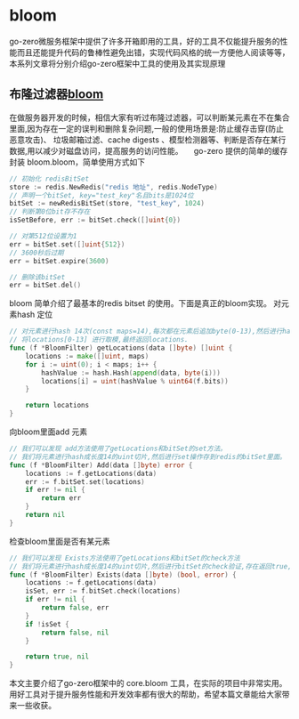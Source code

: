# bloom



go-zero微服务框架中提供了许多开箱即用的工具，好的工具不仅能提升服务的性能而且还能提升代码的鲁棒性避免出错，实现代码风格的统一方便他人阅读等等，本系列文章将分别介绍go-zero框架中工具的使用及其实现原理


## 布隆过滤器[bloom](https://github.com/zeromicro/go-zero/blob/master/core/bloom/bloom.go)


在做服务器开发的时候，相信大家有听过布隆过滤器，可以判断某元素在不在集合里面,因为存在一定的误判和删除复杂问题,一般的使用场景是:防止缓存击穿(防止恶意攻击)、 垃圾邮箱过滤、cache digests 、模型检测器等、判断是否存在某行数据,用以减少对磁盘访问，提高服务的访问性能。     go-zero 提供的简单的缓存封装 bloom.bloom，简单使用方式如下


```go
// 初始化 redisBitSet
store := redis.NewRedis("redis 地址", redis.NodeType)
// 声明一个bitSet, key="test_key"名且bits是1024位
bitSet := newRedisBitSet(store, "test_key", 1024)
// 判断第0位bit存不存在
isSetBefore, err := bitSet.check([]uint{0})

// 对第512位设置为1
err = bitSet.set([]uint{512})
// 3600秒后过期 
err = bitSet.expire(3600)

// 删除该bitSet
err = bitSet.del()
```


bloom 简单介绍了最基本的redis bitset 的使用。下面是真正的bloom实现。
对元素hash 定位
```go
// 对元素进行hash 14次(const maps=14),每次都在元素后追加byte(0-13),然后进行hash.
// 将locations[0-13] 进行取模,最终返回locations.
func (f *BloomFilter) getLocations(data []byte) []uint {
	locations := make([]uint, maps)
	for i := uint(0); i < maps; i++ {
		hashValue := hash.Hash(append(data, byte(i)))
		locations[i] = uint(hashValue % uint64(f.bits))
	}

	return locations
}
```


向bloom里面add 元素
```go
// 我们可以发现 add方法使用了getLocations和bitSet的set方法。
// 我们将元素进行hash成长度14的uint切片,然后进行set操作存到redis的bitSet里面。
func (f *BloomFilter) Add(data []byte) error {
	locations := f.getLocations(data)
	err := f.bitSet.set(locations)
	if err != nil {
		return err
	}
	return nil
}
```


检查bloom里面是否有某元素
```go
// 我们可以发现 Exists方法使用了getLocations和bitSet的check方法
// 我们将元素进行hash成长度14的uint切片,然后进行bitSet的check验证,存在返回true,不存在或者check失败返回false
func (f *BloomFilter) Exists(data []byte) (bool, error) {
	locations := f.getLocations(data)
	isSet, err := f.bitSet.check(locations)
	if err != nil {
		return false, err
	}
	if !isSet {
		return false, nil
	}

	return true, nil
}
```




本文主要介绍了go-zero框架中的 core.bloom 工具，在实际的项目中非常实用。用好工具对于提升服务性能和开发效率都有很大的帮助，希望本篇文章能给大家带来一些收获。

<Vssue title="bloom" />
